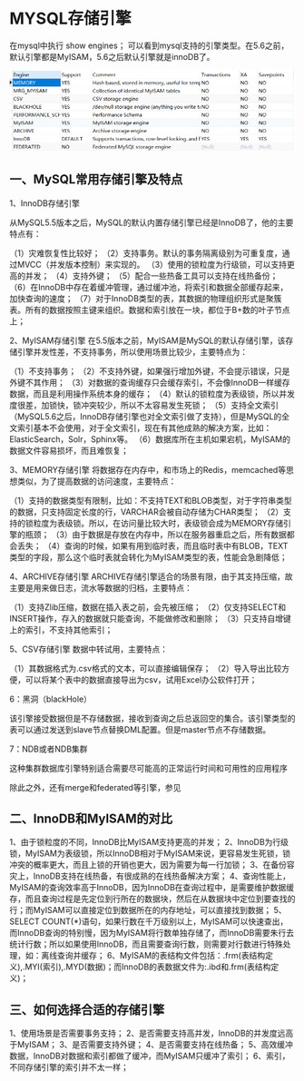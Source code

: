 # MYSQL存储引擎

在mysql中执行 show engines； 可以看到mysql支持的引擎类型。在5.6之前，默认引擎都是MyISAM，5.6之后默认引擎就是innoDB了。

![1569738382226](../../%E6%95%B0%E6%8D%AE%E5%BA%93/assets/1569738382226.png)



## 一、MySQL常用存储引擎及特点



1、InnoDB存储引擎

从MySQL5.5版本之后，MySQL的默认内置存储引擎已经是InnoDB了，他的主要特点有：

（1）灾难恢复性比较好；
（2）支持事务。默认的事务隔离级别为可重复度，通过MVCC（并发版本控制）来实现的。
（3）使用的锁粒度为行级锁，可以支持更高的并发；
（4）支持外键；
（5）配合一些热备工具可以支持在线热备份；
（6）在InnoDB中存在着缓冲管理，通过缓冲池，将索引和数据全部缓存起来，加快查询的速度；
（7）对于InnoDB类型的表，其数据的物理组织形式是聚簇表。所有的数据按照主键来组织。数据和索引放在一块，都位于B+数的叶子节点上；

2、MyISAM存储引擎
在5.5版本之前，MyISAM是MySQL的默认存储引擎，该存储引擎并发性差，不支持事务，所以使用场景比较少，主要特点为：

（1）不支持事务；
（2）不支持外键，如果强行增加外键，不会提示错误，只是外键不其作用；
（3）对数据的查询缓存只会缓存索引，不会像InnoDB一样缓存数据，而且是利用操作系统本身的缓存；
（4）默认的锁粒度为表级锁，所以并发度很差，加锁快，锁冲突较少，所以不太容易发生死锁；
（5）支持全文索引（MySQL5.6之后，InnoDB存储引擎也对全文索引做了支持），但是MySQL的全文索引基本不会使用，对于全文索引，现在有其他成熟的解决方案，比如：ElasticSearch，Solr，Sphinx等。
（6）数据库所在主机如果宕机，MyISAM的数据文件容易损坏，而且难恢复；

3、MEMORY存储引擎
将数据存在内存中，和市场上的Redis，memcached等思想类似，为了提高数据的访问速度，主要特点：

（1）支持的数据类型有限制，比如：不支持TEXT和BLOB类型，对于字符串类型的数据，只支持固定长度的行，VARCHAR会被自动存储为CHAR类型；
（2）支持的锁粒度为表级锁。所以，在访问量比较大时，表级锁会成为MEMORY存储引擎的瓶颈；
（3）由于数据是存放在内存中，所以在服务器重启之后，所有数据都会丢失；
（4）查询的时候，如果有用到临时表，而且临时表中有BLOB，TEXT类型的字段，那么这个临时表就会转化为MyISAM类型的表，性能会急剧降低；

4、ARCHIVE存储引擎
ARCHIVE存储引擎适合的场景有限，由于其支持压缩，故主要是用来做日志，流水等数据的归档，主要特点：

（1）支持Zlib压缩，数据在插入表之前，会先被压缩；
（2）仅支持SELECT和INSERT操作，存入的数据就只能查询，不能做修改和删除；
（3）只支持自增键上的索引，不支持其他索引；

5、CSV存储引擎
数据中转试用，主要特点：

（1）其数据格式为.csv格式的文本，可以直接编辑保存；
（2）导入导出比较方便，可以将某个表中的数据直接导出为csv，试用Excel办公软件打开；

6：黑洞（blackHole）

该引擎接受数据但是不存储数据，接收到查询之后总返回空的集合。该引擎类型的表可以通过发送到slave节点替换DML配置。但是master节点不存储数据。

7：NDB或者NDB集群

这种集群数据库引擎特别适合需要尽可能高的正常运行时间和可用性的应用程序



除此之外，还有merge和federated等引擎，参见 

[MYSQL存储引擎]: https://dev.mysql.com/doc/refman/5.7/en/storage-engines.html

## 二、InnoDB和MyISAM的对比

1、由于锁粒度的不同，InnoDB比MyISAM支持更高的并发；
2、InnoDB为行级锁，MyISAM为表级锁，所以InnoDB相对于MyISAM来说，更容易发生死锁，锁冲突的概率更大，而且上锁的开销也更大，因为需要为每一行加锁；
3、在备份容灾上，InnoDB支持在线热备，有很成熟的在线热备解决方案；
4、查询性能上，MyISAM的查询效率高于InnoDB，因为InnoDB在查询过程中，是需要维护数据缓存，而且查询过程是先定位到行所在的数据块，然后在从数据块中定位到要查找的行；而MyISAM可以直接定位到数据所在的内存地址，可以直接找到数据；
5、SELECT COUNT(*)语句，如果行数在千万级别以上，MyISAM可以快速查出，而InnoDB查询的特别慢，因为MyISAM将行数单独存储了，而InnoDB需要朱行去统计行数；所以如果使用InnoDB，而且需要查询行数，则需要对行数进行特殊处理，如：离线查询并缓存；
6、MyISAM的表结构文件包括：.frm(表结构定义),.MYI(索引),.MYD(数据)；而InnoDB的表数据文件为:.ibd和.frm(表结构定义)；

## 三、如何选择合适的存储引擎

1、使用场景是否需要事务支持；
2、是否需要支持高并发，InnoDB的并发度远高于MyISAM；
3、是否需要支持外键；
4、是否需要支持在线热备；
5、高效缓冲数据，InnoDB对数据和索引都做了缓冲，而MyISAM只缓冲了索引；
6、索引，不同存储引擎的索引并不太一样；

